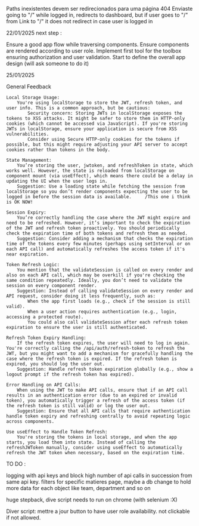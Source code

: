 Paths inexistentes devem ser redirecionados para uma página 404
Enviaste
going to "/" while logged in, redirects to dashboard, but if user goes to "/" from Link to "/" it does not redirect in case user is logged in


22/01/2025
next step :

Ensure a good app flow while traversing components. 
Ensure components are rendered according to user role.
Implement first tool for the toolbox ensuring authorization and user validation.
Start to define the overall app design (will ask someone to do it)


25/01/2025

General Feedback

    Local Storage Usage:
        You're using localStorage to store the JWT, refresh token, and user info. This is a common approach, but be cautious:
            Security concern: Storing JWTs in localStorage exposes the tokens to XSS attacks. It might be safer to store them in HTTP-only cookies (which cannot be accessed via JavaScript). If you're storing JWTs in localStorage, ensure your application is secure from XSS vulnerabilities.
            Consider using Secure HTTP-only cookies for the tokens if possible, but this might require adjusting your API server to accept cookies rather than tokens in the body.

    State Management:
        You’re storing the user, jwtoken, and refreshToken in state, which works well. However, the state is reloaded from localStorage on component mount (via useEffect), which means there could be a delay in updating the UI when the user logs in.
        Suggestion: Use a loading state while fetching the session from localStorage so you don’t render components expecting the user to be logged in before the session data is available.     /This one i think is OK NOW!

    Session Expiry:
        You’re correctly handling the case where the JWT might expire and need to be refreshed. However, it’s important to check the expiration of the JWT and refresh token proactively. You should periodically check the expiration time of both tokens and refresh them as needed.
        Suggestion: Consider adding a mechanism that checks the expiration time of the tokens every few minutes (perhaps using setInterval or on each API call) and automatically refreshes the access token if it's near expiration.

    Token Refresh Logic:
        You mention that the validateSession is called on every render and also on each API call, which may be overkill if you're checking the same condition repeatedly. Ideally, you don’t need to validate the session on every component render.
        Suggestion: Instead of calling validateSession on every render and API request, consider doing it less frequently, such as:
            When the app first loads (e.g., check if the session is still valid).
            When a user action requires authentication (e.g., login, accessing a protected route).
            You could also call validateSession after each refresh token expiration to ensure the user is still authenticated.

    Refresh Token Expiry Handling:
        If the refresh token expires, the user will need to log in again. You're correctly calling the /api/auth/refresh-token to refresh the JWT, but you might want to add a mechanism for gracefully handling the case where the refresh token is expired. If the refresh token is expired, you should log the user out.
        Suggestion: Handle refresh token expiration globally (e.g., show a logout prompt if the refresh token has expired).

    Error Handling on API Calls:
        When using the JWT to make API calls, ensure that if an API call results in an authentication error (due to an expired or invalid token), you automatically trigger a refresh of the access token (if the refresh token is still valid) or log the user out.
        Suggestion: Ensure that all API calls that require authentication handle token expiry and refreshing centrally to avoid repeating logic across components.

    Use useEffect to Handle Token Refresh:
        You're storing the tokens in local storage, and when the app starts, you load them into state. Instead of calling the refreshJWToken manually, consider using useEffect to automatically refresh the JWT token when necessary, based on the expiration time.


TO DO :

logging with api keys and block high number of api calls in succession from same api key.
filters for specific matieres page, maybe a db change to hold more data for each object like team, department and so on

huge stepback, dive script needs to run on chrome (with selenium :X)

Diver script: mettre a jour button to have user role availability. not clickable if not allowed.